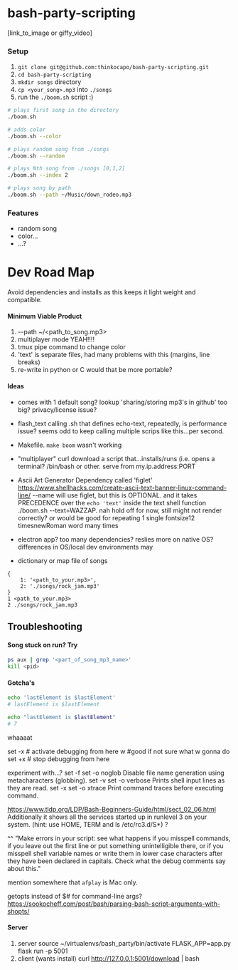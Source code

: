 # bash-party-scripting
[link_to_image or giffy_video]

### Setup
1. `git clone git@github.com:thinkocapo/bash-party-scripting.git`
2. `cd bash-party-scripting`
3. `mkdir songs` directory
4. `cp <your_song>.mp3` into `./songs`
5. run the `./boom.sh` script :)
``` bash
# plays first song in the directory
./boom.sh

# adds color
./boom.sh --color

# plays random song from ./songs
./boom.sh --random

# plays Nth song from ./songs [0,1,2]
./boom.sh --index 2

# plays song by path
./boom.sh --path ~/Music/down_rodeo.mp3

```

### Features
- random song
- color...
- ...?

# Dev Road Map
Avoid dependencies and installs as this keeps it light weight and compatible.

#### Minimum Viable Product
1. --path ~/<path_to_song.mp3>
2. multiplayer mode YEAH!!!!
3. tmux pipe command to change color
4. 'text' is separate files, had many problems with this (margins, line breaks)
5. re-write in python or C would that be more portable?


#### Ideas
- comes with 1 default song? lookup 'sharing/storing mp3's in github' too big? privacy/license issue?  

- flash_text calling .sh that defines echo-text, repeatedly, is performance issue? seems odd to keep calling multiple scrips like this...per second.

- Makefile. `make boom` wasn't working

- "multiplayer" curl download a script that...installs/runs (i.e. opens a terminal? /bin/bash or other. serve from my.ip.address:PORT
- Ascii Art Generator Dependency called 'figlet'
https://www.shellhacks.com/create-ascii-text-banner-linux-command-line/ 
--name will use figlet, but this is OPTIONAL. and it takes PRECEDENCE over the `echo 'text'` inside the text shell function 
./boom.sh --text=WAZZAP. nah hold off for now, still might not render correctly?
or would be good for repeating 1 single fontsize12 timesnewRoman word many times 
- electron app? too many dependencies? reslies more on native OS? differences in OS/local dev environments may
- dictionary or map file of songs
```
{
    1: '<path_to_your.mp3>',
    2: './songs/rock_jam.mp3'
}
1 <path_to_your.mp3>
2 ./songs/rock_jam.mp3
```

## Troubleshooting
#### Song stuck on run? Try
``` bash
ps aux | grep '<part_of_song_mp3_name>'
kill <pid>
```


#### Gotcha's
``` bash
echo 'lastElement is $lastElement'
# lastElement is $lastElement

echo "lastElement is $lastElement"
# 7
```



whaaaat


set -x			# activate debugging from here
w #good if not sure what w gonna do
set +x			# stop debugging from here

experiment with...?
set -f	set -o noglob	Disable file name generation using metacharacters (globbing).
set -v	set -o verbose	Prints shell input lines as they are read.
set -x	set -o xtrace	Print command traces before executing command.


https://www.tldp.org/LDP/Bash-Beginners-Guide/html/sect_02_06.html
Additionally it shows all the services started up in runlevel 3 on your system. (hint: use HOME, TERM and ls /etc/rc3.d/S*) ?


^^
"Make errors in your script: see what happens if you misspell commands, if you leave out the first line or put something unintelligible there, or if you misspell shell variable names or write them in lower case characters after they have been declared in capitals. Check what the debug comments say about this."  

mention somewhere that `afplay` is Mac only.


getopts instead of $# for command-line args?
https://sookocheff.com/post/bash/parsing-bash-script-arguments-with-shopts/

#### Server
1. server
source ~/virtualenvs/bash_party/bin/activate
FLASK_APP=app.py flask run -p 5001
2. client (wants install)
curl http://127.0.0.1:5001/download | bash